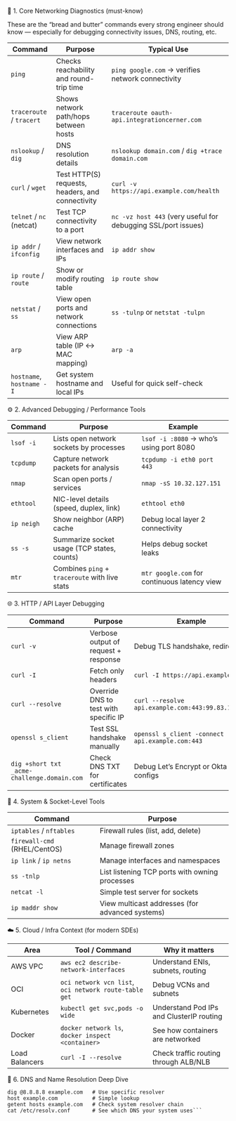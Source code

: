 🧭 1. Core Networking Diagnostics (must-know)

These are the “bread and butter” commands every strong engineer should know — especially for debugging connectivity issues, DNS, routing, etc.

| Command                   | Purpose                                          | Typical Use                                                   |
| ------------------------- | ------------------------------------------------ | ------------------------------------------------------------- |
| `ping`                    | Checks reachability and round-trip time          | `ping google.com` → verifies network connectivity             |
| `traceroute` / `tracert`  | Shows network path/hops between hosts            | `traceroute oauth-api.integrationcerner.com`                  |
| `nslookup` / `dig`        | DNS resolution details                           | `nslookup domain.com` / `dig +trace domain.com`               |
| `curl` / `wget`           | Test HTTP(S) requests, headers, and connectivity | `curl -v https://api.example.com/health`                      |
| `telnet` / `nc` (netcat)  | Test TCP connectivity to a port                  | `nc -vz host 443` (very useful for debugging SSL/port issues) |
| `ip addr` / `ifconfig`    | View network interfaces and IPs                  | `ip addr show`                                                |
| `ip route` / `route`      | Show or modify routing table                     | `ip route show`                                               |
| `netstat` / `ss`          | View open ports and network connections          | `ss -tulnp` or `netstat -tulpn`                               |
| `arp`                     | View ARP table (IP ↔ MAC mapping)                | `arp -a`                                                      |
| `hostname`, `hostname -I` | Get system hostname and local IPs                | Useful for quick self-check                                   |

⚙️ 2. Advanced Debugging / Performance Tools

| Command    | Purpose                                        | Example                                      |
| ---------- | ---------------------------------------------- | -------------------------------------------- |
| `lsof -i`  | Lists open network sockets by processes        | `lsof -i :8080` → who’s using port 8080      |
| `tcpdump`  | Capture network packets for analysis           | `tcpdump -i eth0 port 443`                   |
| `nmap`     | Scan open ports / services                     | `nmap -sS 10.32.127.151`                     |
| `ethtool`  | NIC-level details (speed, duplex, link)        | `ethtool eth0`                               |
| `ip neigh` | Show neighbor (ARP) cache                      | Debug local layer 2 connectivity             |
| `ss -s`    | Summarize socket usage (TCP states, counts)    | Helps debug socket leaks                     |
| `mtr`      | Combines `ping` + `traceroute` with live stats | `mtr google.com` for continuous latency view |

🌐 3. HTTP / API Layer Debugging

| Command                                     | Purpose                               | Example                                           |
| ------------------------------------------- | ------------------------------------- | ------------------------------------------------- |
| `curl -v`                                   | Verbose output of request + response  | Debug TLS handshake, redirects                    |
| `curl -I`                                   | Fetch only headers                    | `curl -I https://api.example.com`                 |
| `curl --resolve`                            | Override DNS to test with specific IP | `curl --resolve api.example.com:443:99.83.195.72` |
| `openssl s_client`                          | Test SSL handshake manually           | `openssl s_client -connect api.example.com:443`   |
| `dig +short txt _acme-challenge.domain.com` | Check DNS TXT for certificates        | Debug Let’s Encrypt or Okta configs               |

🧰 4. System & Socket-Level Tools

| Command                      | Purpose                                         |
| ---------------------------- | ----------------------------------------------- |
| `iptables` / `nftables`      | Firewall rules (list, add, delete)              |
| `firewall-cmd` (RHEL/CentOS) | Manage firewall zones                           |
| `ip link` / `ip netns`       | Manage interfaces and namespaces                |
| `ss -tnlp`                   | List listening TCP ports with owning processes  |
| `netcat -l`                  | Simple test server for sockets                  |
| `ip maddr show`              | View multicast addresses (for advanced systems) |

☁️ 5. Cloud / Infra Context (for modern SDEs)

| Area           | Tool / Command                                        | Why it matters                           |
| -------------- | ----------------------------------------------------- | ---------------------------------------- |
| AWS VPC        | `aws ec2 describe-network-interfaces`                 | Understand ENIs, subnets, routing        |
| OCI            | `oci network vcn list`, `oci network route-table get` | Debug VCNs and subnets                   |
| Kubernetes     | `kubectl get svc,pods -o wide`                        | Understand Pod IPs and ClusterIP routing |
| Docker         | `docker network ls`, `docker inspect <container>`     | See how containers are networked         |
| Load Balancers | `curl -I --resolve`                                   | Check traffic routing through ALB/NLB    |

📡 6. DNS and Name Resolution Deep Dive

```dig +trace example.com     # Full resolution chain
dig @8.8.8.8 example.com   # Use specific resolver
host example.com           # Simple lookup
getent hosts example.com   # Check system resolver chain
cat /etc/resolv.conf       # See which DNS your system uses```
